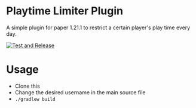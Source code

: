 # Playtime Limiter Plugin
A simple plugin for paper 1.21.1 to restrict a certain player's play time every day.

[![Test and Release](https://github.com/sstock2005/playtime-limiter/actions/workflows/main.yml/badge.svg)](https://github.com/sstock2005/playtime-limiter/actions/workflows/main.yml)

# Usage
- Clone this
- Change the desired username in the main source file
- `./gradlew build`
